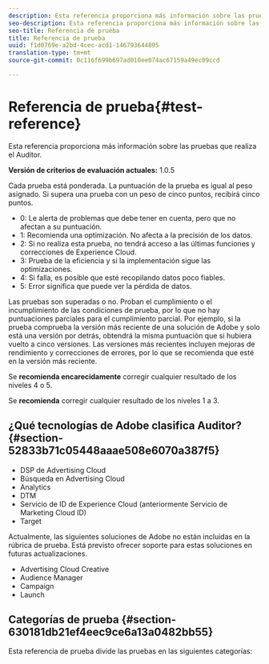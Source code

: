 ```yaml
---
description: Esta referencia proporciona más información sobre las pruebas que realiza el Auditor.
seo-description: Esta referencia proporciona más información sobre las pruebas que realiza el Auditor.
seo-title: Referencia de prueba
title: Referencia de prueba
uuid: f1d0769e-a2bd-4cec-acd1-146793644895
translation-type: tm+mt
source-git-commit: 0c116f699b697ad010ee074ac67159a49ec09ccd

---
```



# Referencia de prueba{#test-reference}

Esta referencia proporciona más información sobre las pruebas que realiza el Auditor.

**Versión de criterios de evaluación actuales:** 1.0.5

Cada prueba está ponderada. La puntuación de la prueba es igual al peso asignado. Si supera una prueba con un peso de cinco puntos, recibirá cinco puntos.

* 0: Le alerta de problemas que debe tener en cuenta, pero que no afectan a su puntuación.
* 1: Recomienda una optimización. No afecta a la precisión de los datos.
* 2: Si no realiza esta prueba, no tendrá acceso a las últimas funciones y correcciones de Experience Cloud.
* 3: Prueba de la eficiencia y si la implementación sigue las optimizaciones.
* 4: Si falla, es posible que esté recopilando datos poco fiables.
* 5: Error significa que puede ver la pérdida de datos.

Las pruebas son superadas o no. Proban el cumplimiento o el incumplimiento de las condiciones de prueba, por lo que no hay puntuaciones parciales para el cumplimiento parcial. Por ejemplo, si la prueba comprueba la versión más reciente de una solución de Adobe y solo está una versión por detrás, obtendrá la misma puntuación que si hubiera vuelto a cinco versiones. Las versiones más recientes incluyen mejoras de rendimiento y correcciones de errores, por lo que se recomienda que esté en la versión más reciente.

Se **recomienda encarecidamente** corregir cualquier resultado de los niveles 4 o 5.

Se **recomienda** corregir cualquier resultado de los niveles 1 a 3.

## ¿Qué tecnologías de Adobe clasifica Auditor? {#section-52833b71c05448aaae508e6070a387f5}

* DSP de Advertising Cloud
* Búsqueda en Advertising Cloud
* Analytics
* DTM
* Servicio de ID de Experience Cloud (anteriormente Servicio de Marketing Cloud ID)
* Target

Actualmente, las siguientes soluciones de Adobe no están incluidas en la rúbrica de prueba. Está previsto ofrecer soporte para estas soluciones en futuras actualizaciones.

* Advertising Cloud Creative
* Audience Manager
* Campaign
* Launch

## Categorías de prueba {#section-630181db21ef4eec9ce6a13a0482bb55}

Esta referencia de prueba divide las pruebas en las siguientes categorías:
